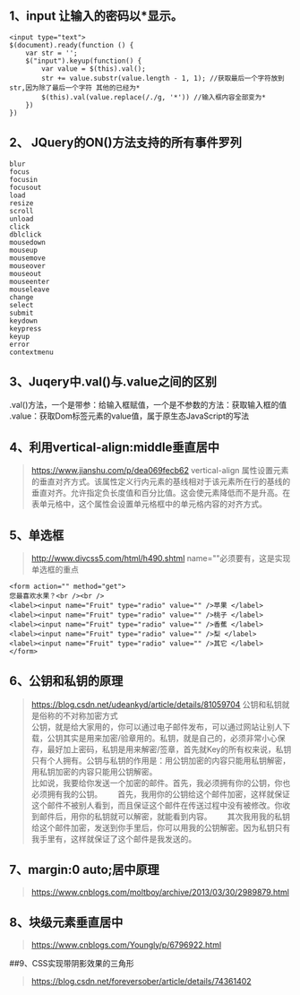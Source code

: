 ## 1、input 让输入的密码以*显示。
```
<input type="text">
$(document).ready(function () {
    var str = '';
    $("input").keyup(function() {
        var value = $(this).val();
        str += value.substr(value.length - 1, 1); //获取最后一个字符放到str,因为除了最后一个字符 其他的已经为*
        $(this).val(value.replace(/./g, '*')) //输入框内容全部变为*
    })
})
```

## 2、 JQuery的ON()方法支持的所有事件罗列
```
blur
focus
focusin
focusout
load
resize
scroll
unload
click
dblclick
mousedown
mouseup
mousemove
mouseover
mouseout
mouseenter
mouseleave
change
select
submit
keydown
keypress
keyup
error
contextmenu
```

## 3、Juqery中.val()与.value之间的区别

.val()方法，一个是带参：给输入框赋值，一个是不参数的方法：获取输入框的值
.value：获取Dom标签元素的value值，属于原生态JavaScript的写法 


## 4、利用vertical-align:middle垂直居中
>https://www.jianshu.com/p/dea069fecb62
vertical-align 属性设置元素的垂直对齐方式。该属性定义行内元素的基线相对于该元素所在行的基线的垂直对齐。允许指定负长度值和百分比值。这会使元素降低而不是升高。在表单元格中，这个属性会设置单元格框中的单元格内容的对齐方式。

## 5、单选框
>http://www.divcss5.com/html/h490.shtml
name=""必须要有，这是实现单选框的重点
```
<form action="" method="get"> 
您最喜欢水果？<br /><br /> 
<label><input name="Fruit" type="radio" value="" />苹果 </label> 
<label><input name="Fruit" type="radio" value="" />桃子 </label> 
<label><input name="Fruit" type="radio" value="" />香蕉 </label> 
<label><input name="Fruit" type="radio" value="" />梨 </label> 
<label><input name="Fruit" type="radio" value="" />其它 </label> 
</form> 
```


## 6、公钥和私钥的原理
>https://blog.csdn.net/udeankyd/article/details/81059704
公钥和私钥就是俗称的不对称加密方式    
公钥，就是给大家用的，你可以通过电子邮件发布，可以通过网站让别人下载，公钥其实是用来加密/验章用的。私钥，就是自己的，必须非常小心保存，最好加上密码，私钥是用来解密/签章，首先就Key的所有权来说，私钥只有个人拥有。公钥与私钥的作用是：用公钥加密的内容只能用私钥解密，用私钥加密的内容只能用公钥解密。    
比如说，我要给你发送一个加密的邮件。首先，我必须拥有你的公钥，你也必须拥有我的公钥。
      首先，我用你的公钥给这个邮件加密，这样就保证这个邮件不被别人看到，而且保证这个邮件在传送过程中没有被修改。你收到邮件后，用你的私钥就可以解密，就能看到内容。
      其次我用我的私钥给这个邮件加密，发送到你手里后，你可以用我的公钥解密。因为私钥只有我手里有，这样就保证了这个邮件是我发送的。




## 7、margin:0 auto;居中原理
>https://www.cnblogs.com/moltboy/archive/2013/03/30/2989879.html

## 8、块级元素垂直居中
>https://www.cnblogs.com/Youngly/p/6796922.html

##9、CSS实现带阴影效果的三角形
>https://blog.csdn.net/foreversober/article/details/74361402
